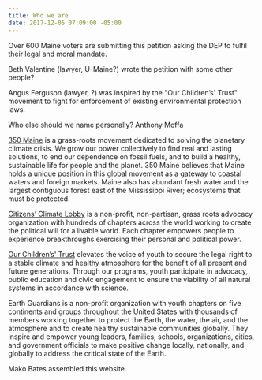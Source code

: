 ```yaml
---
title: Who we are
date: 2017-12-05 07:09:00 -05:00
---
```


Over 600 Maine voters are submitting this petition asking the DEP to fulfil their legal and moral mandate.

Beth Valentine (lawyer, U-Maine?) wrote the petition with some other people?

Angus Ferguson (lawyer, ?) was inspired by the "Our Children’s' Trust" movement to fight for enforcement of existing environmental protection laws.

Who else should we name personally? Anthony Moffa

[350 Maine](http://www.350maine.org/) is a grass-roots movement dedicated to solving the planetary climate crisis. We grow our power collectively to find real and lasting solutions, to end our dependence on fossil fuels, and to build a healthy, sustainable life for people and the planet. 350 Maine believes that Maine holds a unique position in this global movement as a gateway to coastal waters and foreign markets. Maine also has abundant fresh water and the largest contiguous forest east of the Mississippi River; ecosystems that must be protected.

[Citizens’ Climate Lobby](https://citizensclimatelobby.org/) is a non-profit, non-partisan, grass roots advocacy organization with hundreds of chapters across the world working to create the political will for a livable world. Each chapter empowers people to experience breakthroughs exercising their personal and political power.

[Our Children’s' Trust](https://www.ourchildrenstrust.org/) elevates the voice of youth to secure the legal right to a stable climate and healthy atmosphere for the benefit of all present and future generations. Through our programs, youth participate in advocacy, public education and civic engagement to ensure the viability of all natural systems in accordance with science. 

Earth Guardians is a non-profit organization with youth chapters on five continents and groups throughout the United States with thousands of members working together to protect the Earth, the water, the air, and the atmosphere and to create healthy sustainable communities globally. They inspire and empower young leaders, families, schools, organizations, cities, and government officials to make positive change locally, nationally, and globally to address the critical state of the Earth.

Mako Bates assembled this website.

